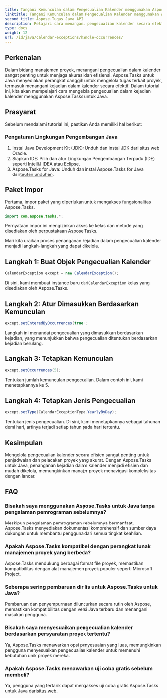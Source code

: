 ```yaml
---
title: Tangani Kemunculan dalam Pengecualian Kalender menggunakan Aspose.Tasks
linktitle: Tangani Kemunculan dalam Pengecualian Kalender menggunakan Aspose.Tasks
second_title: Aspose.Tugas Java API
description: Pelajari cara menangani pengecualian kalender secara efektif di proyek Java dengan Aspose.Tasks untuk Java. Sederhanakan proses manajemen proyek Anda sekarang.
type: docs
weight: 12
url: /id/java/calendar-exceptions/handle-occurrences/
---
```

## Perkenalan
Dalam bidang manajemen proyek, menangani pengecualian dalam kalender sangat penting untuk menjaga akurasi dan efisiensi. Aspose.Tasks untuk Java menyediakan perangkat canggih untuk mengelola tugas terkait proyek, termasuk menangani kejadian dalam kalender secara efektif. Dalam tutorial ini, kita akan mempelajari cara mengelola pengecualian dalam kejadian kalender menggunakan Aspose.Tasks untuk Java.
## Prasyarat
Sebelum mendalami tutorial ini, pastikan Anda memiliki hal berikut:
### Pengaturan Lingkungan Pengembangan Java
1. Instal Java Development Kit (JDK): Unduh dan instal JDK dari situs web Oracle.
2. Siapkan IDE: Pilih dan atur Lingkungan Pengembangan Terpadu (IDE) seperti IntelliJ IDEA atau Eclipse.
3.  Aspose.Tasks for Java: Unduh dan instal Aspose.Tasks for Java dari[tautan unduhan](https://releases.aspose.com/tasks/java/).

## Paket Impor
Pertama, impor paket yang diperlukan untuk mengakses fungsionalitas Aspose.Tasks.

```java
import com.aspose.tasks.*;
```
Pernyataan impor ini mengizinkan akses ke kelas dan metode yang disediakan oleh perpustakaan Aspose.Tasks.

Mari kita uraikan proses penanganan kejadian dalam pengecualian kalender menjadi langkah-langkah yang dapat dikelola.
## Langkah 1: Buat Objek Pengecualian Kalender
```java
CalendarException except = new CalendarException();
```
 Di sini, kami membuat instance baru dari`CalendarException` kelas yang disediakan oleh Aspose.Tasks.
## Langkah 2: Atur Dimasukkan Berdasarkan Kemunculan
```java
except.setEnteredByOccurrences(true);
```
Langkah ini menandai pengecualian yang dimasukkan berdasarkan kejadian, yang menunjukkan bahwa pengecualian ditentukan berdasarkan kejadian berulang.
## Langkah 3: Tetapkan Kemunculan
```java
except.setOccurrences(5);
```
Tentukan jumlah kemunculan pengecualian. Dalam contoh ini, kami menetapkannya ke 5.
## Langkah 4: Tetapkan Jenis Pengecualian
```java
except.setType(CalendarExceptionType.YearlyByDay);
```
Tentukan jenis pengecualian. Di sini, kami menetapkannya sebagai tahunan demi hari, artinya terjadi setiap tahun pada hari tertentu.

## Kesimpulan
Mengelola pengecualian kalender secara efisien sangat penting untuk penjadwalan dan pelacakan proyek yang akurat. Dengan Aspose.Tasks untuk Java, penanganan kejadian dalam kalender menjadi efisien dan mudah dikelola, memungkinkan manajer proyek menavigasi kompleksitas dengan lancar.
## FAQ
### Bisakah saya menggunakan Aspose.Tasks untuk Java tanpa pengalaman pemrograman sebelumnya?
Meskipun pengalaman pemrograman sebelumnya bermanfaat, Aspose.Tasks menyediakan dokumentasi komprehensif dan sumber daya dukungan untuk membantu pengguna dari semua tingkat keahlian.
### Apakah Aspose.Tasks kompatibel dengan perangkat lunak manajemen proyek yang berbeda?
Aspose.Tasks mendukung berbagai format file proyek, memastikan kompatibilitas dengan alat manajemen proyek populer seperti Microsoft Project.
### Seberapa sering pembaruan dirilis untuk Aspose.Tasks untuk Java?
Pembaruan dan penyempurnaan diluncurkan secara rutin oleh Aspose, memastikan kompatibilitas dengan versi Java terbaru dan menangani masukan pengguna.
### Bisakah saya menyesuaikan pengecualian kalender berdasarkan persyaratan proyek tertentu?
Ya, Aspose.Tasks menawarkan opsi penyesuaian yang luas, memungkinkan pengguna menyesuaikan pengecualian kalender untuk memenuhi kebutuhan unik proyek mereka.
### Apakah Aspose.Tasks menawarkan uji coba gratis sebelum membeli?
 Ya, pengguna yang tertarik dapat mengakses uji coba gratis Aspose.Tasks untuk Java dari[situs web](https://releases.aspose.com/).